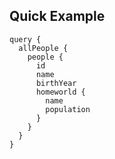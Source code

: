 ## Quick Example <!-- .element: data-theme="ka-content" -->

```
query {
  allPeople {
    people {
      id
      name
      birthYear
      homeworld {
        name
        population
      }
    }
  }
}
```

